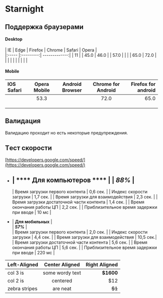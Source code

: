 # Starnight

##  Поддержка браузерами     


#### Desktop 
|   IE  |   Edge    |   Firefox |   Chrome  |  Safari   |   Opera   |   
|:----- |:---------:| -------------:|
| 11    |           |    45.0   |    46.0   |           |    57.0   |
|       |           |    65.0   |    72.0   |           |           |
|       |           |           |           |           |           |
    


#### Mobile 
| IOS Safari | Opera Mobile | Android Browser | Chrome for Android | Firefox for android |
|:---------- |:------------:|:---------------:|:------------------:| -------------------:|
|            |     53.3     |                 |         72.0       |          65.0       |
|            |              |                 |                    |                     |
|            |              |                 |                    |                     |
|            |              |                 |                    |                     |


##  Валидация    
Валидацию проходит но есть некоторые предупреждения.

## Tест скорости    
[https://developers.google.com/speed/](https://developers.google.com/speed/)


*   |  **** Для компьютеров ****                           |
    |   ***88%***                                          |
    -----
    | Время загрузки первого контента           | 0,6 сек. |
    | Индекс скорости загрузки                  | 1,7 сек. |
    | Время загрузки для взаимодействия         | 2,3 сек. |
    | Время загрузки достаточной части контента | 1,4 сек. |
    | Время окончания работы ЦП                 | 2,2 сек. |
    | Приблизительное время задержки при вводе  | 10 мс    |

*   |       ****Для мобильных****                          |     
    |   ***57%***                                          |     
    | Время загрузки первого контента           | 2,0 сек. |
    | Индекс скорости загрузки                  | 4,4 сек. |
    | Время загрузки для взаимодействия         | 10,5 сек.|
    | Время загрузки достаточной части контента | 5,6 сек. |
    | Время окончания работы ЦП                 | 5,6 сек. |
    | Приблизительное время задержки при вводе  | 220 мс   |


| Left-Aligned  | Center Aligned  | Right Aligned |
|:------------- |:---------------:| -------------:|
| col 3 is      | some wordy text |     **$1600** |
| col 2 is      | centered        |         $12   |
| zebra stripes | are neat        |        ~~$1~~ |